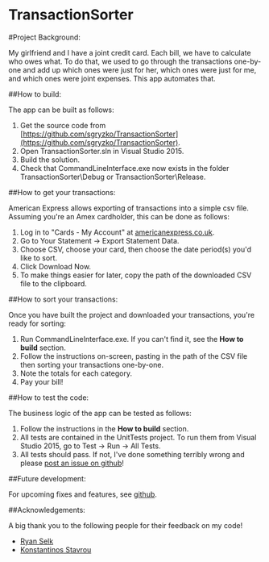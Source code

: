 # TransactionSorter

#Project Background:

My girlfriend and I have a joint credit card. Each bill, we have to calculate who owes what. To do that, we used to go through the transactions one-by-one and add up which ones were just for her, which ones were just for me, and which ones were joint expenses. This app automates that.

##How to build:

The app can be built as follows:

 1. Get the source code from [https://github.com/sgryzko/TransactionSorter](https://github.com/sgryzko/TransactionSorter).
 2. Open TransactionSorter.sln in Visual Studio 2015.
 3. Build the solution.
 4. Check that CommandLineInterface.exe now exists in the folder TransactionSorter\Debug or TransactionSorter\Release.

##How to get your transactions:

American Express allows exporting of transactions into a simple csv file. Assuming you're an Amex cardholder, this can be done as follows:

 1. Log in to "Cards - My Account" at [americanexpress.co.uk](americanexpress.co.uk).
 2. Go to Your Statement -> Export Statement Data.
 3. Choose CSV, choose your card, then choose the date period(s) you'd like to sort.
 4. Click Download Now.
 5. To make things easier for later, copy the path of the downloaded CSV file to the clipboard.

##How to sort your transactions:

Once you have built the project and downloaded your transactions, you're ready for sorting:

 1. Run CommandLineInterface.exe. If you can't find it, see the **How to build** section.
 2. Follow the instructions on-screen, pasting in the path of the CSV file then sorting your transactions one-by-one.
 3. Note the totals for each category.
 4. Pay your bill!

##How to test the code:

The business logic of the app can be tested as follows:

 1. Follow the instructions in the **How to build** section.
 2. All tests are contained in the UnitTests project. To run them from Visual Studio 2015, go to Test -> Run -> All Tests.
 3. All tests should pass. If not, I've done something terribly wrong and please [post an issue on github](https://github.com/sgryzko/TransactionSorter/issues)!
 
##Future development:

For upcoming fixes and features, see [github](https://github.com/sgryzko/TransactionSorter/issues).

##Acknowledgements:

A big thank you to the following people for their feedback on my code!

 - [Ryan Selk](http://ryanselk.com/)
 - [Konstantinos Stavrou](https://www.strava.com/athletes/3006669)
